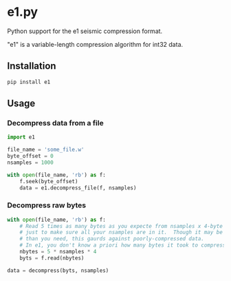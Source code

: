 # e1.py

Python support for the e1 seismic compression format.

"e1" is a variable-length compression algorithm for int32 data.


## Installation

```python
pip install e1
```

## Usage

### Decompress data from a file

```python
import e1

file_name = 'some_file.w'
byte_offset = 0
nsamples = 1000

with open(file_name, 'rb') as f:
    f.seek(byte_offset)
    data = e1.decompress_file(f, nsamples)

```

### Decompress raw bytes

```python
with open(file_name, 'rb') as f:
    # Read 5 times as many bytes as you expecte from nsamples x 4-byte values,
    # just to make sure all your nsamples are in it.  Though it may be more data
    # than you need, this gaurds against poorly-compressed data.  
    # In e1, you don't know a priori how many bytes it took to compress your data.
    nbytes = 5 * nsamples * 4
    byts = f.read(nbytes)

data = decompress(byts, nsamples)
```
